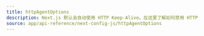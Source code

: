```yaml
---
title: httpAgentOptions
description: Next.js 默认会自动使用 HTTP Keep-Alive。在这里了解如何禁用 HTTP Keep-Alive。
source: app/api-reference/next-config-js/httpAgentOptions
---
```


